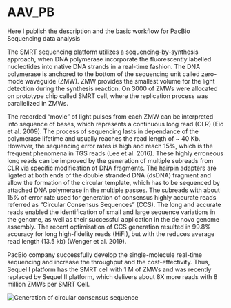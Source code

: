 # AAV_PB
Here I publish the description and the basic workflow for PacBio Sequencing data analysis


The SMRT sequencing platform utilizes a sequencing-by-synthesis approach, when DNA polymerase incorporate the fluorescently labelled nucleotides into native DNA strands in a real-time fashion. The DNA polymerase is anchored to the bottom of the sequencing unit called zero-mode waveguide (ZMW). ZMW provides the smallest volume for the light detection during the synthesis reaction. On 3000 of ZMWs were allocated on prototype chip called SMRT cell, where the replication process was parallelized in ZMWs. 

The recorded  “movie” of light pulses from each ZMW can be interpreted into sequence of bases, which represents a continuous long read (CLR) (Eid et al. 2009). The process of sequencing lasts in dependance of the polymerase lifetime and usually reaches the read length of ~ 40 Kb. However, the sequencing error rates is high and reach 15%, which is the frequent phenomena in TGS reads (Lee et al. 2016). These highly erroneous long reads can be improved by the generation of multiple subreads from CLR via specific modification of DNA fragments. The hairpin adapters are ligated at both ends of the double stranded DNA (dsDNA) fragment and allow the formation of the circular template, which has to be sequenced by attached DNA polymerase in the multiple passes. The subreads with about 15% of error rate used for generation of consensus highly accurate reads referred as “Circular Consensus Sequences” (CCS). The long and accurate reads enabled the identification of small and large sequence variations in the genome, as well as their successful application in the de novo genome assembly. The recent optimisation of CCS generation resulted in 99.8% accuracy for long high-fidelity reads (HiFi), but with the reduces average read length (13.5 kb) (Wenger et al. 2019). 

PacBio company successfully develop the single-molecule real-time sequencing and increase the throughput and the cost-effectivity. Thus, Sequel I platform has the SMRT cell with 1 M of ZMWs and was recently replaced by Sequel II platform, which delivers about 8X more reads with 8 million ZMWs per SMRT Cell. 


![Generation of circular consensus sequence](https://media.springernature.com/full/springer-static/image/art%3A10.1038%2Fs41587-019-0217-9/MediaObjects/41587_2019_217_Fig1_HTML.png, "Generation of circular consensus sequence") 



